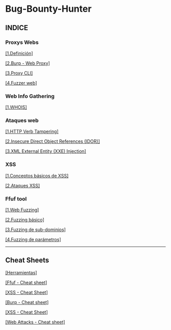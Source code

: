 # Bug-Bounty-Hunter

## INDICE

### Proxys Webs
[[1.Definición]](https://github.com/Tony-Sec/Bug-Bounty-Hunter/blob/main/Proxys%20web/1.Definici%C3%B3n.md)

[[2.Burp - Web Proxy]](https://github.com/Tony-Sec/Bug-Bounty-Hunter/blob/main/Proxys%20web/2.Burp%20-%20Web%20Proxy.md)

[[3.Proxy CLI]](https://github.com/Tony-Sec/Bug-Bounty-Hunter/blob/main/Proxys%20web/3.Proxy%20CLI.md)

[[4.Fuzzer web]](https://github.com/Tony-Sec/Bug-Bounty-Hunter/blob/main/Proxys%20web/4.Fuzzer%20web.md)

### Web Info Gathering
[[1.WHOIS]](https://github.com/Tony-Sec/Bug-Bounty-Hunter/blob/main/Web%20Info%20Gathering/WHOIS.md)



### Ataques web
[[1.HTTP Verb Tampering]](https://github.com/Tony-Sec/Bug-Bounty-Hunter/blob/main/Ataques%20web/1.HTTP%20Verb%20Tampering.md)

[[2.Insecure Direct Object References (IDOR)]](https://github.com/Tony-Sec/Bug-Bounty-Hunter/blob/main/Ataques%20web/2.Insecure%20Direct%20Object%20References%20(IDOR).md)

[[3.XML External Entity (XXE) Injection]](https://github.com/Tony-Sec/Bug-Bounty-Hunter/blob/main/Ataques%20web/3.XML%20External%20Entity%20(XXE)%20Injection.md)

### XSS
[[1.Conceptos básicos de XSS]](https://github.com/Tony-Sec/Bug-Bounty-Hunter/blob/main/XSS/1.Conceptos%20b%C3%A1sicos%20de%20XSS.md)

[[2.Ataques XSS]](https://github.com/Tony-Sec/Bug-Bounty-Hunter/blob/main/XSS/2.Ataques%20XSS.md)

### Ffuf tool
[[1.Web Fuzzing]](https://github.com/Tony-Sec/Bug-Bounty-Hunter/blob/main/Ffuf/1.Web%20Fuzzing.md)

[[2.Fuzzing básico]](https://github.com/Tony-Sec/Bug-Bounty-Hunter/blob/main/Ffuf/2.Fuzzing%20b%C3%A1sico.md)

[[3.Fuzzing de sub-dominios]](https://github.com/Tony-Sec/Bug-Bounty-Hunter/blob/main/Ffuf/3.Fuzzing%20de%20sub-dominios.md)

[[4.Fuzzing de parámetros]](https://github.com/Tony-Sec/Bug-Bounty-Hunter/blob/main/Ffuf/4.Fuzzing%20de%20par%C3%A1metros.md)


 ------
## Cheat Sheets

[[Herramientas]](https://github.com/Tony-Sec/Bug-Bounty-Hunter/blob/main/Herramientas.md)

[[Ffuf - Cheat sheet]](https://github.com/Tony-Sec/Bug-Bounty-Hunter/blob/main/Ffuf/Ffuf%20-%20Cheat%20sheet.md)

[[XSS - Cheat Sheet]](https://github.com/Tony-Sec/Bug-Bounty-Hunter/blob/main/XSS/XSS%20-%20Cheat%20Sheet.md)

[[Burp - Cheat sheet]](https://github.com/Tony-Sec/Bug-Bounty-Hunter/blob/main/Proxys%20web/Burp%20-%20Cheat%20sheet.md)

[[XSS - Cheat Sheet]](https://github.com/Tony-Sec/Bug-Bounty-Hunter/blob/main/XSS/XSS%20-%20Cheat%20Sheet.md)

[[Web Attacks - Cheat sheet]](https://github.com/Tony-Sec/Bug-Bounty-Hunter/blob/main/Ataques%20web/Web%20Attacks%20-%20Cheat%20sheet.md)
